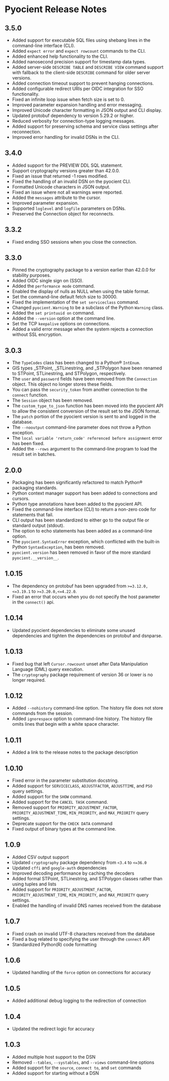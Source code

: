 # Pyocient Release Notes

## 3.5.0

- Added support for executable SQL files using shebang lines in the command-line interface (CLI).
- Added `expect error` and `expect rowcount` commands to the CLI.
- Added enhanced help functionality to the CLI.
- Added nanosecond precision support for timestamp data types.
- Added server-side `DESCRIBE TABLE` and `DESCRIBE VIEW` command support with fallback to the client-side `DESCRIBE` command for older server versions.
- Added connection timeout support to prevent hanging connections.
- Added configurable redirect URIs per OIDC integration for SSO functionality.
- Fixed an infinite loop issue when fetch size is set to 0.
- Improved parameter expansion handling and error messaging.
- Improved Unicode character formatting in JSON output and CLI display.
- Updated protobuf dependency to version 5.29.2 or higher.
- Reduced verbosity for connection-type logging messages.
- Added support for preserving schema and service class settings after reconnection.
- Improved error handling for invalid DSNs in the CLI.

## 3.4.0

- Added support for the PREVIEW DDL SQL statement.
- Support cryptography versions greater than 42.0.0.
- Fixed an issue that returned -1 rows modified.
- Fixed the handling of an invalid DSN on the pyocient CLI.
- Formatted Unicode characters in JSON output.
- Fixed an issue where not all warnings were reported.
- Added the `messages` attribute to the cursor.
- Improved parameter expansion.
- Supported `loglevel` and `logfile` parameters on DSNs.
- Preserved the Connection object for reconnects.

## 3.3.2

- Fixed ending SSO sessions when you close the connection.

## 3.3.0

- Pinned the cryptography package to a version earlier than 42.0.0 for stability purposes.
- Added OIDC single sign on (SSO).
- Added the `performance mode` command.
- Enabled the display of nulls as NULL when using the table format.
- Set the command-line default fetch size to 30000.
- Fixed the implementation of the `set serviceclass` command.
- Changed `pyocient.Warning` to be a subclass of the Python `Warning` class.
- Added the `set printuuid on` command.
- Added the `--version` option at the command line.
- Set the TCP `keepalive` options on connections.
- Added a valid error message when the system rejects a connection without SSL encryption.

## 3.0.3

- The `TypeCodes` class has been changed to a Python® `IntEnum`.
- GIS types \_STPoint, \_STLinestring, and \_STPolygon have been renamed to STPoint, STLinestring, and STPolygon, respectively.
- The `user` and `password` fields have been removed from the `Connection` object. This object no longer stores these fields.
- You can pass the `security_token` from another connection to the `connect` function.
- The `Session` object has been removed.
- The `custom_type_to_json` function has been moved into the pyocient API to allow the consistent conversion of the result set to the JSON format.
- The `patch` portion of the pyocient version is sent to and logged in the database.
- The `--nooutput` command-line parameter does not throw a Python exception.
- The `local variable 'return_code' referenced before assignment` error has been fixed.
- Added the `--rows` argument to the command-line program to load the result set in batches.

## 2.0.0

- Packaging has been significantly refactored to match Python® packaging standards.
- Python context manager support has been added to connections and cursors.
- Python type annotations have been added to the pyocient API.
- Fixed the command-line interface (CLI) to return a non-zero code for statements that fail.
- CLI output has been standardized to either go to the output file or standard output (stdout).
- The option to echo statements has been added as a command-line option.
- The `pyocient.SyntaxError` exception, which conflicted with the built-in Python `SyntaxException`, has been removed.
- `pyocient.version` has been removed in favor of the more standard `pyocient.__version__`.

## 1.0.15

- The dependency on protobuf has been upgraded from `>=3.12.0,<=3.19.1` to `>=3.20.0,<=4.22.0`.
- Fixed an error that occurs when you do not specify the host parameter in the `connect()` api.

## 1.0.14

- Updated pyocient dependencies to eliminate some unused dependencies and tighten
  the dependencies on protobuf and dsnparse.

## 1.0.13

- Fixed bug that left `Cursor.rowcount` unset after Data Manipulation Language (DML) query execution.
- The `cryptography` package requirement of version 36 or lower is no longer required.

## 1.0.12

- Added `--nohistory` command-line option. The history file does not store commands from the session.
- Added `ignorespace` option to command-line history. The history file omits lines that begin with a white space character.

## 1.0.11

- Added a link to the release notes to the package description

## 1.0.10

- Fixed error in the parameter substitution docstring.
- Added support for `SERVICECLASS`, `ADJUSTFACTOR`, `ADJUSTTIME`, and `PSO` query settings.
- Added support for the `SHOW` command.
- Added support for the `CANCEL TASK` command.
- Removed support for `PRIORITY_ADJUSTMENT_FACTOR`, `PRIORITY_ADJUSTMENT_TIME`, `MIN_PRIORITY`, and `MAX_PRIORITY` query settings.
- Deprecate support for the `CHECK DATA` command
- Fixed output of binary types at the command line.

## 1.0.9

- Added CSV output support
- Updated `cryptography` package dependency from `<3.4` to `<=36.0`
- Updated `cffi` and `google-auth` dependencies
- Improved decoding performance by caching the decoders
- Added formal STPoint, STLinestring, and STPolygon classes rather than using tuples and lists
- Added support for `PRIORITY_ADJUSTMENT_FACTOR`, `PRIORITY_ADJUSTMENT_TIME`, `MIN_PRIORITY`, and `MAX_PRIORITY` query settings.
- Enabled the handling of invalid DNS names received from the database

## 1.0.7

- Fixed crash on invalid UTF-8 characters received from the database
- Fixed a bug related to specifying the user through the `connect` API
- Standardized Python(R) code formatting

## 1.0.6

- Updated handling of the `force` option on connections for accuracy

## 1.0.5

- Added additional debug logging to the redirection of connection

## 1.0.4

- Updated the redirect logic for accuracy

## 1.0.3

- Added multiple host support to the DSN
- Removed `--tables`, `--systables`, and `--views` command-line options
- Added support for the `source`, `connect to`, and `set` commands
- Added support for starting without a DSN
